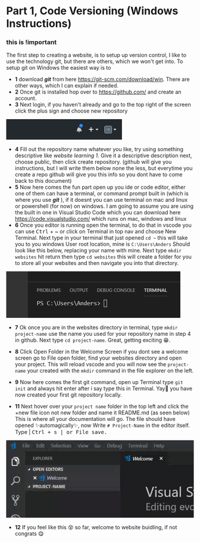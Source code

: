 # Part 1, Code Versioning (Windows Instructions)
### **this is !important**

The first step to creating a website, is to setup up version control, I like to use the technology git, but there are others, which we won't get into. To setup git on Windows the easiest way is to 

* **1** download ***git*** from here https://git-scm.com/download/win. There are other ways, which I can explain if needed. 
* **2** Once git is installed hop over to https://github.com/ and create an account.
* **3**  Next login, if you haven't already and go to the top right of the screen click the plus sign and choose new repository

![github-new](images/github-new.png)

* **4** Fill out the repository name whatever you like, try using something descriptive like *website learning 1*. Give it a descriptive description next, choose public, then click create repository. (github will give you instructions, but I will write them below none the less, but everytime you create a repo github will give you this info so you dont have to come back to this document)
* **5** Now here comes the fun part open up you ide or code editor, either one of them can have a terminal, or command prompt built in (which is where you use ***git*** ), if it doesnt you can use terminal on mac and linux or powershell (for now) on windows. I am going to assume you are using the built in one in Visual Studio Code which you can download here https://code.visualstudio.com/ which runs on mac, windows and linux
* **6** Once you editor is running open the terminal, to do that in vscode you can use <kbd>Ctrl</kbd> + ~ or click on Terminal in top nav and choose New Terminal. Next type in your terminal that just opened `cd ~` this will take you to you windows User root location, mine is `C:\Users\Anders` Should look like this below, replacing your name with mine. Next type `mkdir websites` hit return then type `cd websites` this will create a folder for you to store all your websites and then navigate you into that directory.

![github-terminal](images/vscode-terminal.png)

* **7** Ok once you are in the websites directory in terminal, type `mkdir project-name` use the name you used for your repository name in step 4 in github. Next type `cd project-name`. Great, getting exciting :grin:.
* **8** Click Open Folder in the Welcome Screen if you dont see a welcome screen go to File open folder, find your websites directory and open your project. This will reload vscode and you will now see the `project-name` your created with the `mkdir` command in the file explorer on the left.
* **9** Now here comes the first git command, open up Terminal type `git init` and always hit enter after i say type this in Terminal. Yay:raised_hands: you have now created your first git repository locally. 

*  **11** 
Next hover over your `project name` folder in the top left and click the +new file icon not new folder and name it README.md (as seen below) This is where all your documentation will go. The file should have opened :sparkles:automagically:sparkles:, now Write `# Project-Name` in the editor itself. Type | <kbd>Ctrl<kbd> + s | or File save.

![vscode-file](images/vscode-newfile.gif)

* **12** If you feel like this :dizzy_face: so far, welcome to website buidling, if not congrats :yum:

